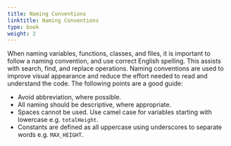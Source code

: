 ```yaml
---
title: Naming Conventions
linktitle: Naming Conventions
type: book
weight: 2
---
```


When naming variables, functions, classes, and files, it is important to follow a naming convention, and use correct English spelling. This assists with search, find, and replace operations. Naming conventions are used to improve visual appearance and reduce the effort needed to read and understand the code. The following points are a good guide:

* Avoid abbreviation, where possible.
* All naming should be descriptive, where appropriate.
* Spaces cannot be used. Use camel case for variables starting with lowercase e.g. `totalHeight`.
* Constants are defined as all uppercase using underscores to separate words e.g. `MAX_HEIGHT`.